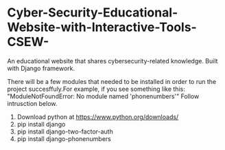 # Cyber-Security-Educational-Website-with-Interactive-Tools-CSEW-
An educational website that shares cybersecurity-related knowledge. Built with Django framework.

There will be a few modules that needed to be installed 
in order to run the project succesffuly.For example, if 
you see something like this:
"ModuleNotFoundError: No module named 'phonenumbers'"
Follow intrusction below.

1. Download python at https://www.python.org/downloads/
2. pip install django
3. pip install django-two-factor-auth
4. pip install django-phonenumbers
